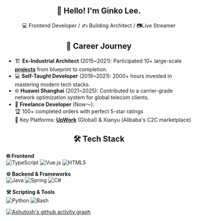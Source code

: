 <h2 align="center">👋 Hello! I'm Ginko Lee.</h2>

<p align="center">💻 Frontend Developer / ✍️ Building Architect / 📷Live Streamer</p> 

<h2 align="center">🚀 Career Journey</h2>

- 🏗️ **Ex-Industrial Architect** (2015~2021): Participated 10+ large-scale [**projects**](https://github.com/GinkoTyping/architecture/blob/main/readme.md) from blueprint to completion.
- 💻 **Self-Taught Developer** (2019~2021): 2000+ hours invested in mastering modern tech stacks.
- 🌐 **Huawei Shanghai** (2021~2025): Contributed to a carrier-grade network optimization system for global telecom clients.
- 🚴 **Freelance Developer** (Now～):  
  🏆 100+ completed orders with perfect 5-star ratings  
  📌 Key Platforms: [**UpWork**](https://www.upwork.com/freelancers/~01758e5baf6b633c80) (Global) & Xianyu (Alibaba's C2C marketplace)

<h2 align="center">🛠️ Tech Stack</h2>

**🌐 Frontend**  
![TypeScript](https://img.shields.io/badge/TypeScript-3178C6?logo=typescript&logoColor=white)
![Vue.js](https://img.shields.io/badge/Vue.js-4FC08D?logo=vuedotjs&logoColor=white)
![HTML5](https://img.shields.io/badge/HTML5-E34F26?logo=html5&logoColor=white)

**⚙️ Backend & Frameworks**  
![Java](https://img.shields.io/badge/Java-007396?logo=openjdk&logoColor=white)
![Spring](https://img.shields.io/badge/Spring-6DB33F?logo=spring&logoColor=white)
![C#](https://img.shields.io/badge/C%23-512BD4?logo=csharp&logoColor=white)

**🛠️ Scripting & Tools**  
![Python](https://img.shields.io/badge/Python-3776AB?logo=python&logoColor=white)
![Bash](https://img.shields.io/badge/Bash-4EAA25?logo=gnubash&logoColor=white)

[![Ashutosh's github activity graph](https://github-readme-activity-graph.vercel.app/graph?username=GinkoTyping&custom_title=One%20line%20a%20day%20keeps%20the%20poverty%20away&theme=github)](https://github.com/ashutosh00710/github-readme-activity-graph)
